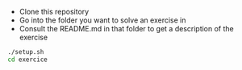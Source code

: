 - Clone this repository
- Go into the folder you want to solve an exercise in
- Consult the README.md in that folder to get a description of the exercise
```bash
./setup.sh
cd exercice
```
